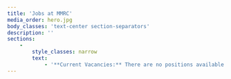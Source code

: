 ```yaml
---
title: 'Jobs at MMRC'
media_order: hero.jpg
body_classes: 'text-center section-separators'
description: ''
sections:
    -
        style_classes: narrow
        text:
            - '**Current Vacancies:** There are no positions available at the moment. Perhaps you''d like to become a volunteer? If so, please fill in the following form and email it to [admin@mmrcwa.org.au](mailto:admin@mmrcwa.org.au)'
---
```


